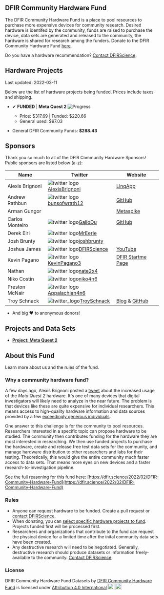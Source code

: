 ## DFIR Community Hardware Fund

The DFIR Community Hardware Fund is a place to pool resources to purchase more expensive devices for community research. Desired hardware is identifed by the community, funds are raised to purchase the device, data sets are generated and released to the community, the hardware is shared for research among the funders. Donate to the DFIR Community Hardware Fund [here](https://www.paypal.com/donate/?hosted_button_id=S3GXPSXT8QRGL).

Do you have a hardware recommendation? [Contact DFIRScience](https://dfir.science/contact).

## Hardware Projects

Last updated: 2022-03-11


Below are the list of hardware projects being funded. Prices include taxes and shipping.

* ✔ **FUNDED** | **Meta Quest 2** ![Progress](https://progress-bar.dev/317/?scale=317&width=200&color=babaca&suffix=$)
  * Price: $317.69 | Funded: $220.66
  * General used: $97.03

* General DFIR Community Funds: **$288.43**

## Sponsors

Thank you so much to all of the DFIR Community Hardware Sponsors! Public sponsors are listed below (a-z):

| Name | Twitter | Website |
| ------------- | ------------- | ------------- |
| Alexis Brignoni | ![twitter logo](http://i.imgur.com/wWzX9uB.png)[AlexisBrignoni](https://twitter.com/AlexisBrignoni) | [LinqApp](https://linqapp.com/abrignoni) |
| Andrew Rathbun | ![twitter logo](http://i.imgur.com/wWzX9uB.png)[bunsofwrath12](https://twitter.com/bunsofwrath12) | [GitHub](https://github.com/AndrewRathbun) |
| Arman Gungor | | [Metaspike](https://www.metaspike.com) |
| Carlos Monteiro | ![twitter logo](http://i.imgur.com/wWzX9uB.png)[GalloDu](https://twitter.com/GalloDu) | [GitHub](https://github.com/gallodu) |
| Derek Eiri | ![twitter logo](http://i.imgur.com/wWzX9uB.png)[MrEerie](https://twitter.com/MrEerie) | |
| Josh Brunty | ![twitter logo](http://i.imgur.com/wWzX9uB.png)[joshbrunty](https://twitter.com/joshbrunty) | |
| Joshua James | ![twitter logo](http://i.imgur.com/wWzX9uB.png)[DFIRScience](https://twitter.com/dfirscience) | [YouTube](https://www.youtube.com/DFIRScience?sub_confirmation=1) |
| Kevin Pagano | ![twitter logo](http://i.imgur.com/wWzX9uB.png)[KevinPagano3](http://twitter.com/KevinPagano3) | [DFIR Startme Page](https://startme.stark4n6.com/) |
| Nathan | ![twitter logo](http://i.imgur.com/wWzX9uB.png)[nate2x4](http://twitter.com/nate2x4) | |
| Niko Costin | ![twitter logo](http://i.imgur.com/wWzX9uB.png)[niko4n6](https://twitter.com/niko4n6) | |
| Preston McNair | ![twitter logo](http://i.imgur.com/wWzX9uB.png)[Appalachian4n6](http://twitter.com/Appalachian4n6) | |
| Troy Schnack | ![twitter_logo](http://i.imgur.com/wWzX9uB.png)[TroySchnack](https://twitter.com/TroySchnack) | [Blog](https://troy4n6.blogspot.com/) & [GitHub](https://github.com/TroySchnack) |

* And big ♥ to anonymous donors!

## Projects and Data Sets

* [**Project: Meta Quest 2**](https://github.com/DFIRScience/DFIRCommunityHardwareFund/tree/main/MetaQuest2)

## About this Fund

Learn more about us and the rules of the fund.

### Why a community hardware fund?

A few days ago, Alexis Brignoni posted a [tweet](https://twitter.com/AlexisBrignoni/status/1490758627489103882?s=20&t=dPy6eilC_Vf0p5lK39WTXw) about the increased usage of the *Meta Quest 2* hardware. It's one of many devices that digital investigators will likely need to analyze in the near future. The problem is that devices like these are quite expensive for individual researchers. This means access to high-quality hardware information and data sources provided by a few [exceedingly generous individuals](https://thebinaryhick.blog/2021/12/17/android-12-image-now-available/).

One answer to this challenge is for the community to pool resources. Researchers interested in a specific topic can propose hardware to be studied. The community then contributes funding for the hardware they are most interested in researching. We then use funded projects to purchase the hardware, create and release free test data sets for the community, and manage hardware distribution to other researchers and labs for their testing. Theoretically, this would give the entire community much faster access to data sets. That means more eyes on new devices and a faster research-to-investigation pipeline.

See the full reasoning for this fund here: [https://dfir.science/2022/02/DFIR-Community-Hardware-Fund](https://dfir.science/2022/02/DFIR-Community-Hardware-Fund)

### Rules

* Anyone can request hardware to be funded. Create a pull request or [contact DFIRScience](https://dfir.science/contact).
* When donating, you can [select specific hardware projects to fund](https://www.paypal.com/donate/?hosted_button_id=S3GXPSXT8QRGL). Projects funded first will be processed first.
* Researchers and organizations that contribute to the fund can request the physical device for a limited time after the inital community data sets have been created.
* Any destructive research will need to be negotiated. Generally, destructive research should produce datasets or information freely-available to the community. [Contact DFIRScience](https://dfir.science/contact)

### License

<p xmlns:cc="http://creativecommons.org/ns#" xmlns:dct="http://purl.org/dc/terms/"><span property="dct:title">DFIR Community Hardware Fund Datasets</span> by <a rel="cc:attributionURL dct:creator" property="cc:attributionName" href="https://github.com/DFIRScience/DFIRCommunityHardwareFund">DFIR Community Hardware Fund</a> is licensed under <a href="http://creativecommons.org/licenses/by/4.0/?ref=chooser-v1" target="_blank" rel="license noopener noreferrer" style="display:inline-block;">Attribution 4.0 International<img style="height:22px!important;margin-left:3px;vertical-align:text-bottom;" src="https://mirrors.creativecommons.org/presskit/icons/cc.svg?ref=chooser-v1"><img style="height:22px!important;margin-left:3px;vertical-align:text-bottom;" src="https://mirrors.creativecommons.org/presskit/icons/by.svg?ref=chooser-v1"></a></p>
